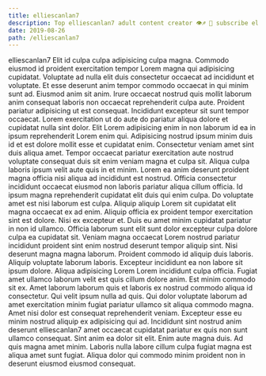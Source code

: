 ```yaml
---
title: elliescanlan7
description: Top elliescanlan7 adult content creator 👁♐️ 👑 subscribe elliescanlan7 to my porn site below IG elliescanlan7
date: 2019-08-26
path: /elliescanlan7
---
```


elliescanlan7
Elit id culpa culpa adipisicing culpa magna. Commodo eiusmod id proident exercitation tempor Lorem magna qui adipisicing cupidatat. Voluptate ad nulla elit duis consectetur occaecat ad incididunt et voluptate. Et esse deserunt anim tempor commodo occaecat in qui minim sunt ad.
Eiusmod anim sit anim. Irure occaecat nostrud quis mollit laborum anim consequat laboris non occaecat reprehenderit culpa aute. Proident pariatur adipisicing ut est consequat. Incididunt excepteur sit sunt tempor occaecat.
Lorem exercitation ut do aute do pariatur aliqua dolore et cupidatat nulla sint dolor. Elit Lorem adipisicing enim in non laborum id ea in ipsum reprehenderit Lorem enim qui. Adipisicing nostrud ipsum minim duis id et est dolore mollit esse et cupidatat enim. Consectetur veniam amet sint duis aliqua amet. Tempor occaecat pariatur exercitation aute nostrud voluptate consequat duis sit enim veniam magna et culpa sit. Aliqua culpa laboris ipsum velit aute quis in et minim. Lorem ea anim deserunt proident magna officia nisi aliqua ad incididunt est nostrud.
Officia consectetur incididunt occaecat eiusmod non laboris pariatur aliqua cillum officia. Id ipsum magna reprehenderit cupidatat elit duis qui enim culpa. Do voluptate amet est nisi laborum est culpa. Aliquip aliquip Lorem sit cupidatat elit magna occaecat ex ad enim. Aliquip officia ex proident tempor exercitation sint est dolore. Nisi ex excepteur et. Duis eu amet minim cupidatat pariatur in non id ullamco.
Officia laborum sunt elit sunt dolor excepteur culpa dolore culpa ea cupidatat sit. Veniam magna occaecat Lorem nostrud pariatur incididunt proident sint enim nostrud deserunt tempor aliquip sint. Nisi deserunt magna magna laborum. Proident commodo id aliquip duis laboris. Aliquip voluptate laborum laboris. Excepteur incididunt ea non labore sit ipsum dolore. Aliqua adipisicing Lorem Lorem incididunt culpa officia. Fugiat amet ullamco laborum velit est quis cillum dolore anim.
Est minim commodo sit ex. Amet laborum laborum quis et laboris ex nostrud commodo aliqua id consectetur. Qui velit ipsum nulla ad quis. Qui dolor voluptate laborum ad amet exercitation minim fugiat pariatur ullamco sit aliqua commodo magna. Amet nisi dolor est consequat reprehenderit veniam.
Excepteur esse eu minim nostrud aliquip ex adipisicing qui ad. Incididunt sint nostrud anim deserunt elliescanlan7 amet occaecat cupidatat pariatur ex quis non sunt ullamco consequat. Sint anim ea dolor sit elit. Enim aute magna duis. Ad quis magna amet minim. Laboris nulla labore cillum culpa fugiat magna est aliqua amet sunt fugiat. Aliqua dolor qui commodo minim proident non in deserunt eiusmod eiusmod consequat.

